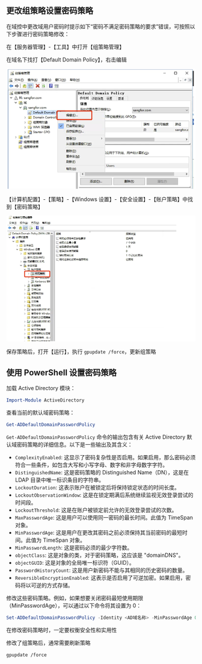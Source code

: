 ## 更改组策略设置密码策略

在域控中更改域用户密码时提示如下“密码不满足密码策略的要求”错误，可按照以下步骤进行密码策略修改：

在【服务器管理】-【工具】中打开【组策略管理】

在域名下找打【Default Domain Policy】，右击编辑

![image-20250320091629593](./.assets/AD域修改密码策略/image-20250320091629593.png)

【计算机配置】-【策略】-【Windows 设置】-【安全设置】-【账户策略】中找到【密码策略】

![image-20250320091726449](./.assets/AD域修改密码策略/image-20250320091726449.png)

保存策略后，打开【运行】，执行 `gpupdate /force`，更新组策略

## 使用 PowerShell 设置密码策略

加载 Active Directory 模块：

```powershell
Import-Module ActiveDirectory
```

查看当前的默认域密码策略： 

```powershell
Get-ADDefaultDomainPasswordPolicy
```

`Get-ADDefaultDomainPasswordPolicy` 命令的输出包含有关 Active Directory 默认域密码策略的详细信息。以下是一些输出及其含义：

- `ComplexityEnabled`: 这显示了密码复杂性是否启用。如果启用，那么密码必须符合一些条件，如包含大写和小写字母、数字和非字母数字字符。
- `DistinguishedName`: 这是密码策略的 Distinguished Name（DN），这是在 LDAP 目录中唯一标识条目的字符串。
- `LockoutDuration`: 这表示账户在被锁定后将保持锁定状态的时间长度。
- `LockoutObservationWindow`: 这是在锁定期满后系统继续监视无效登录尝试的时间段。
- `LockoutThreshold`: 这是在账户被锁定前允许的无效登录尝试的次数。
- `MaxPasswordAge`: 这是用户可以使用同一密码的最长时间。此值为 TimeSpan 对象。
- `MinPasswordAge`: 这是用户在更改其密码之前必须保持其当前密码的最短时间。此值为 TimeSpan 对象。
- `MinPasswordLength`: 这是密码必须的最少字符数。
- `objectClass`: 这是对象的类，对于密码策略，这应该是 "domainDNS"。
- `objectGUID`: 这是对象的全局唯一标识符（GUID）。
- `PasswordHistoryCount`: 这是用户新密码不能与其相同的历史密码的数量。
- `ReversibleEncryptionEnabled`: 这表示是否启用了可逆加密。如果启用，密码将以可逆的方式存储。

修改这些密码策略。例如，如果想要关闭密码最短使用期限（MinPasswordAge），可以通过以下命令将其设置为 0：

```powershell
Set-ADDefaultDomainPasswordPolicy -Identity <AD域名称> -MinPasswordAge 0
```

在修改密码策略时，一定要权衡安全性和实用性

修改了组策略后，通常需要刷新策略

```
gpupdate /force
```

